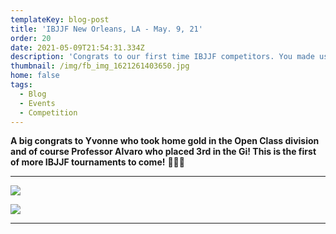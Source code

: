 ```yaml
---
templateKey: blog-post
title: 'IBJJF New Orleans, LA - May. 9, 21'
order: 20
date: 2021-05-09T21:54:31.334Z
description: 'Congrats to our first time IBJJF competitors. You made us all very proud! '
thumbnail: /img/fb_img_1621261403650.jpg
home: false
tags:
  - Blog
  - Events
  - Competition
---
```

**A big congrats to Yvonne who took home gold in the Open Class division and of course Professor Alvaro who placed 3rd in the Gi! This is the first of more IBJJF tournaments to come!** 🥇🥈🥉

- - -

![](/img/20210509_161220.jpg)

![](/img/20210509_150623-1-.jpg)

- - -
